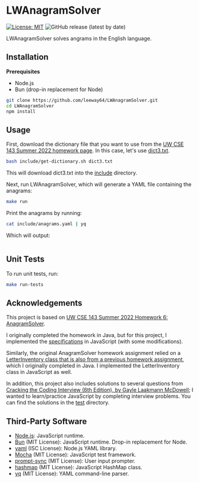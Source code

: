 # LWAnagramSolver

[![License: MIT](https://img.shields.io/badge/License-MIT-yellow.svg)](https://opensource.org/licenses/MIT)
![GitHub release (latest by date)](https://img.shields.io/github/v/release/leeway64/LWAnagramSolver)

LWAnagramSolver solves angrams in the English language.


## Installation

**Prerequisites**
- Node.js
- Bun (drop-in replacement for Node)

```bash
git clone https://github.com/leeway64/LWAnagramSolver.git
cd LWAnagramSolver
npm install
```


## Usage
First, download the dictionary file that you want to use from the
[UW CSE 143 Summer 2022 homework page](https://courses.cs.washington.edu/courses/cse143/22su/homework.shtml).
In this case, let's use [dict3.txt](https://courses.cs.washington.edu/courses/cse143/22su/homework/a6/dict3.txt).

```bash
bash include/get-dictionary.sh dict3.txt
```

This will download dict3.txt into the [include](include) directory.

Next, run LWAnagramSolver, which will generate a YAML file containing the anagrams:
```bash
make run
```

Print the anagrams by running:
```bash
cat include/anagrams.yaml | yq
```

Which will output:
```text

```


## Unit Tests
To run unit tests, run:
```bash
make run-tests
```


## Acknowledgements
This project is based on
[UW CSE 143 Summer 2022 Homework 6: AnagramSolver](https://courses.cs.washington.edu/courses/cse143/22su/homework.shtml).

I originally completed the homework in Java, but for this project, I implemented the
[specifications](https://courses.cs.washington.edu/courses/cse143/22su/homework/a6/a6.pdf) in
JavaScript (with some modifications).

Similarly, the original AnagramSolver homework assignment relied on a
[LetterInventory class that is also from a previous homework assignment](https://courses.cs.washington.edu/courses/cse143/22su/homework/a1/a1.pdf),
which I originally completed in Java. I implemented the LetterInventory class in JavaScript as well.

In addition, this project also includes solutions to several questions from
[Cracking the Coding Interview (6th Edition), by Gayle Laakmann McDowell](https://www.barnesandnoble.com/w/cracking-the-coding-interview-gayle-laakmann-mcdowell/1122334602);
I wanted to learn/practice JavaScript by completing interview problems. You can find the solutions
in the [test](test) directory.


## Third-Party Software
- [Node.js](https://nodejs.org/en): JavaScript runtime.
- [Bun](https://bun.sh/) (MIT License): JavaScript runtime. Drop-in replacement for Node.
- [yaml](https://www.npmjs.com/package/yaml) (ISC License): Node.js YAML library.
- [Mocha](https://www.npmjs.com/package/mocha) (MIT License): JavaScript test framework.
- [prompt-sync](https://www.npmjs.com/package/prompt-sync) (MIT License): User input prompter.
- [hashmap](https://www.npmjs.com/package/hashmap) (MIT License): JavaScript HashMap class.
- [yq](https://github.com/mikefarah/yq) (MIT License): YAML command-line parser.
